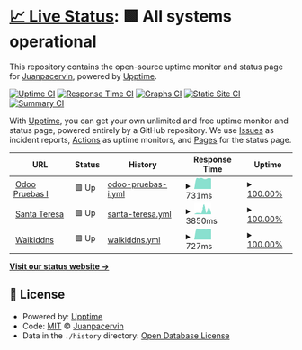 # [📈 Live Status](https://Juanpacervin.github.io/waikipruebas): <!--live status--> **🟩 All systems operational**

This repository contains the open-source uptime monitor and status page for [Juanpacervin](https://Juanpacervin.github.io/waikipruebas), powered by [Upptime](https://github.com/upptime/upptime).

[![Uptime CI](https://github.com/Juanpacervin/waikipruebas/workflows/Uptime%20CI/badge.svg)](https://github.com/Juanpacervin/waikipruebas/actions?query=workflow%3A%22Uptime+CI%22)
[![Response Time CI](https://github.com/Juanpacervin/waikipruebas/workflows/Response%20Time%20CI/badge.svg)](https://github.com/Juanpacervin/waikipruebas/actions?query=workflow%3A%22Response+Time+CI%22)
[![Graphs CI](https://github.com/Juanpacervin/waikipruebas/workflows/Graphs%20CI/badge.svg)](https://github.com/Juanpacervin/waikipruebas/actions?query=workflow%3A%22Graphs+CI%22)
[![Static Site CI](https://github.com/Juanpacervin/waikipruebas/workflows/Static%20Site%20CI/badge.svg)](https://github.com/Juanpacervin/waikipruebas/actions?query=workflow%3A%22Static+Site+CI%22)
[![Summary CI](https://github.com/Juanpacervin/waikipruebas/workflows/Summary%20CI/badge.svg)](https://github.com/Juanpacervin/waikipruebas/actions?query=workflow%3A%22Summary+CI%22)

With [Upptime](https://upptime.js.org), you can get your own unlimited and free uptime monitor and status page, powered entirely by a GitHub repository. We use [Issues](https://github.com/Juanpacervin/waikipruebas/issues) as incident reports, [Actions](https://github.com/Juanpacervin/waikipruebas/actions) as uptime monitors, and [Pages](https://Juanpacervin.github.io/waikipruebas) for the status page.

<!--start: status pages-->
<!-- This summary is generated by Upptime (https://github.com/upptime/upptime) -->
<!-- Do not edit this manually, your changes will be overwritten -->
<!-- prettier-ignore -->
| URL | Status | History | Response Time | Uptime |
| --- | ------ | ------- | ------------- | ------ |
| <img alt="" src="https://favicons.githubusercontent.com/odoopruebas.ddns.net" height="13"> [Odoo Pruebas I](http://odoopruebas.ddns.net/) | 🟩 Up | [odoo-pruebas-i.yml](https://github.com/waikiservicios/upptimewaiki/commits/HEAD/history/odoo-pruebas-i.yml) | <details><summary><img alt="Response time graph" src="./graphs/odoo-pruebas-i/response-time-week.png" height="20"> 731ms</summary><br><a href="https://waikiservicios.github.io/upptimewaiki/history/odoo-pruebas-i"><img alt="Response time 1196" src="https://img.shields.io/endpoint?url=https%3A%2F%2Fraw.githubusercontent.com%2Fwaikiservicios%2Fupptimewaiki%2FHEAD%2Fapi%2Fodoo-pruebas-i%2Fresponse-time.json"></a><br><a href="https://waikiservicios.github.io/upptimewaiki/history/odoo-pruebas-i"><img alt="24-hour response time 690" src="https://img.shields.io/endpoint?url=https%3A%2F%2Fraw.githubusercontent.com%2Fwaikiservicios%2Fupptimewaiki%2FHEAD%2Fapi%2Fodoo-pruebas-i%2Fresponse-time-day.json"></a><br><a href="https://waikiservicios.github.io/upptimewaiki/history/odoo-pruebas-i"><img alt="7-day response time 731" src="https://img.shields.io/endpoint?url=https%3A%2F%2Fraw.githubusercontent.com%2Fwaikiservicios%2Fupptimewaiki%2FHEAD%2Fapi%2Fodoo-pruebas-i%2Fresponse-time-week.json"></a><br><a href="https://waikiservicios.github.io/upptimewaiki/history/odoo-pruebas-i"><img alt="30-day response time 737" src="https://img.shields.io/endpoint?url=https%3A%2F%2Fraw.githubusercontent.com%2Fwaikiservicios%2Fupptimewaiki%2FHEAD%2Fapi%2Fodoo-pruebas-i%2Fresponse-time-month.json"></a><br><a href="https://waikiservicios.github.io/upptimewaiki/history/odoo-pruebas-i"><img alt="1-year response time 1196" src="https://img.shields.io/endpoint?url=https%3A%2F%2Fraw.githubusercontent.com%2Fwaikiservicios%2Fupptimewaiki%2FHEAD%2Fapi%2Fodoo-pruebas-i%2Fresponse-time-year.json"></a></details> | <details><summary><a href="https://waikiservicios.github.io/upptimewaiki/history/odoo-pruebas-i">100.00%</a></summary><a href="https://waikiservicios.github.io/upptimewaiki/history/odoo-pruebas-i"><img alt="All-time uptime 95.12%" src="https://img.shields.io/endpoint?url=https%3A%2F%2Fraw.githubusercontent.com%2Fwaikiservicios%2Fupptimewaiki%2FHEAD%2Fapi%2Fodoo-pruebas-i%2Fuptime.json"></a><br><a href="https://waikiservicios.github.io/upptimewaiki/history/odoo-pruebas-i"><img alt="24-hour uptime 100.00%" src="https://img.shields.io/endpoint?url=https%3A%2F%2Fraw.githubusercontent.com%2Fwaikiservicios%2Fupptimewaiki%2FHEAD%2Fapi%2Fodoo-pruebas-i%2Fuptime-day.json"></a><br><a href="https://waikiservicios.github.io/upptimewaiki/history/odoo-pruebas-i"><img alt="7-day uptime 100.00%" src="https://img.shields.io/endpoint?url=https%3A%2F%2Fraw.githubusercontent.com%2Fwaikiservicios%2Fupptimewaiki%2FHEAD%2Fapi%2Fodoo-pruebas-i%2Fuptime-week.json"></a><br><a href="https://waikiservicios.github.io/upptimewaiki/history/odoo-pruebas-i"><img alt="30-day uptime 98.54%" src="https://img.shields.io/endpoint?url=https%3A%2F%2Fraw.githubusercontent.com%2Fwaikiservicios%2Fupptimewaiki%2FHEAD%2Fapi%2Fodoo-pruebas-i%2Fuptime-month.json"></a><br><a href="https://waikiservicios.github.io/upptimewaiki/history/odoo-pruebas-i"><img alt="1-year uptime 95.12%" src="https://img.shields.io/endpoint?url=https%3A%2F%2Fraw.githubusercontent.com%2Fwaikiservicios%2Fupptimewaiki%2FHEAD%2Fapi%2Fodoo-pruebas-i%2Fuptime-year.json"></a></details>
| <img alt="" src="https://favicons.githubusercontent.com/santateresa.ddns.net" height="13"> [Santa Teresa](http://santateresa.ddns.net:37234/) | 🟩 Up | [santa-teresa.yml](https://github.com/waikiservicios/upptimewaiki/commits/HEAD/history/santa-teresa.yml) | <details><summary><img alt="Response time graph" src="./graphs/santa-teresa/response-time-week.png" height="20"> 3850ms</summary><br><a href="https://waikiservicios.github.io/upptimewaiki/history/santa-teresa"><img alt="Response time 2089" src="https://img.shields.io/endpoint?url=https%3A%2F%2Fraw.githubusercontent.com%2Fwaikiservicios%2Fupptimewaiki%2FHEAD%2Fapi%2Fsanta-teresa%2Fresponse-time.json"></a><br><a href="https://waikiservicios.github.io/upptimewaiki/history/santa-teresa"><img alt="24-hour response time 1288" src="https://img.shields.io/endpoint?url=https%3A%2F%2Fraw.githubusercontent.com%2Fwaikiservicios%2Fupptimewaiki%2FHEAD%2Fapi%2Fsanta-teresa%2Fresponse-time-day.json"></a><br><a href="https://waikiservicios.github.io/upptimewaiki/history/santa-teresa"><img alt="7-day response time 3850" src="https://img.shields.io/endpoint?url=https%3A%2F%2Fraw.githubusercontent.com%2Fwaikiservicios%2Fupptimewaiki%2FHEAD%2Fapi%2Fsanta-teresa%2Fresponse-time-week.json"></a><br><a href="https://waikiservicios.github.io/upptimewaiki/history/santa-teresa"><img alt="30-day response time 2342" src="https://img.shields.io/endpoint?url=https%3A%2F%2Fraw.githubusercontent.com%2Fwaikiservicios%2Fupptimewaiki%2FHEAD%2Fapi%2Fsanta-teresa%2Fresponse-time-month.json"></a><br><a href="https://waikiservicios.github.io/upptimewaiki/history/santa-teresa"><img alt="1-year response time 2089" src="https://img.shields.io/endpoint?url=https%3A%2F%2Fraw.githubusercontent.com%2Fwaikiservicios%2Fupptimewaiki%2FHEAD%2Fapi%2Fsanta-teresa%2Fresponse-time-year.json"></a></details> | <details><summary><a href="https://waikiservicios.github.io/upptimewaiki/history/santa-teresa">100.00%</a></summary><a href="https://waikiservicios.github.io/upptimewaiki/history/santa-teresa"><img alt="All-time uptime 96.91%" src="https://img.shields.io/endpoint?url=https%3A%2F%2Fraw.githubusercontent.com%2Fwaikiservicios%2Fupptimewaiki%2FHEAD%2Fapi%2Fsanta-teresa%2Fuptime.json"></a><br><a href="https://waikiservicios.github.io/upptimewaiki/history/santa-teresa"><img alt="24-hour uptime 100.00%" src="https://img.shields.io/endpoint?url=https%3A%2F%2Fraw.githubusercontent.com%2Fwaikiservicios%2Fupptimewaiki%2FHEAD%2Fapi%2Fsanta-teresa%2Fuptime-day.json"></a><br><a href="https://waikiservicios.github.io/upptimewaiki/history/santa-teresa"><img alt="7-day uptime 100.00%" src="https://img.shields.io/endpoint?url=https%3A%2F%2Fraw.githubusercontent.com%2Fwaikiservicios%2Fupptimewaiki%2FHEAD%2Fapi%2Fsanta-teresa%2Fuptime-week.json"></a><br><a href="https://waikiservicios.github.io/upptimewaiki/history/santa-teresa"><img alt="30-day uptime 97.61%" src="https://img.shields.io/endpoint?url=https%3A%2F%2Fraw.githubusercontent.com%2Fwaikiservicios%2Fupptimewaiki%2FHEAD%2Fapi%2Fsanta-teresa%2Fuptime-month.json"></a><br><a href="https://waikiservicios.github.io/upptimewaiki/history/santa-teresa"><img alt="1-year uptime 96.91%" src="https://img.shields.io/endpoint?url=https%3A%2F%2Fraw.githubusercontent.com%2Fwaikiservicios%2Fupptimewaiki%2FHEAD%2Fapi%2Fsanta-teresa%2Fuptime-year.json"></a></details>
| <img alt="" src="https://favicons.githubusercontent.com/waikiservicios.ddns.net" height="13"> [Waikiddns](http://waikiservicios.ddns.net/) | 🟩 Up | [waikiddns.yml](https://github.com/waikiservicios/upptimewaiki/commits/HEAD/history/waikiddns.yml) | <details><summary><img alt="Response time graph" src="./graphs/waikiddns/response-time-week.png" height="20"> 727ms</summary><br><a href="https://waikiservicios.github.io/upptimewaiki/history/waikiddns"><img alt="Response time 833" src="https://img.shields.io/endpoint?url=https%3A%2F%2Fraw.githubusercontent.com%2Fwaikiservicios%2Fupptimewaiki%2FHEAD%2Fapi%2Fwaikiddns%2Fresponse-time.json"></a><br><a href="https://waikiservicios.github.io/upptimewaiki/history/waikiddns"><img alt="24-hour response time 694" src="https://img.shields.io/endpoint?url=https%3A%2F%2Fraw.githubusercontent.com%2Fwaikiservicios%2Fupptimewaiki%2FHEAD%2Fapi%2Fwaikiddns%2Fresponse-time-day.json"></a><br><a href="https://waikiservicios.github.io/upptimewaiki/history/waikiddns"><img alt="7-day response time 727" src="https://img.shields.io/endpoint?url=https%3A%2F%2Fraw.githubusercontent.com%2Fwaikiservicios%2Fupptimewaiki%2FHEAD%2Fapi%2Fwaikiddns%2Fresponse-time-week.json"></a><br><a href="https://waikiservicios.github.io/upptimewaiki/history/waikiddns"><img alt="30-day response time 744" src="https://img.shields.io/endpoint?url=https%3A%2F%2Fraw.githubusercontent.com%2Fwaikiservicios%2Fupptimewaiki%2FHEAD%2Fapi%2Fwaikiddns%2Fresponse-time-month.json"></a><br><a href="https://waikiservicios.github.io/upptimewaiki/history/waikiddns"><img alt="1-year response time 833" src="https://img.shields.io/endpoint?url=https%3A%2F%2Fraw.githubusercontent.com%2Fwaikiservicios%2Fupptimewaiki%2FHEAD%2Fapi%2Fwaikiddns%2Fresponse-time-year.json"></a></details> | <details><summary><a href="https://waikiservicios.github.io/upptimewaiki/history/waikiddns">100.00%</a></summary><a href="https://waikiservicios.github.io/upptimewaiki/history/waikiddns"><img alt="All-time uptime 95.18%" src="https://img.shields.io/endpoint?url=https%3A%2F%2Fraw.githubusercontent.com%2Fwaikiservicios%2Fupptimewaiki%2FHEAD%2Fapi%2Fwaikiddns%2Fuptime.json"></a><br><a href="https://waikiservicios.github.io/upptimewaiki/history/waikiddns"><img alt="24-hour uptime 100.00%" src="https://img.shields.io/endpoint?url=https%3A%2F%2Fraw.githubusercontent.com%2Fwaikiservicios%2Fupptimewaiki%2FHEAD%2Fapi%2Fwaikiddns%2Fuptime-day.json"></a><br><a href="https://waikiservicios.github.io/upptimewaiki/history/waikiddns"><img alt="7-day uptime 100.00%" src="https://img.shields.io/endpoint?url=https%3A%2F%2Fraw.githubusercontent.com%2Fwaikiservicios%2Fupptimewaiki%2FHEAD%2Fapi%2Fwaikiddns%2Fuptime-week.json"></a><br><a href="https://waikiservicios.github.io/upptimewaiki/history/waikiddns"><img alt="30-day uptime 98.54%" src="https://img.shields.io/endpoint?url=https%3A%2F%2Fraw.githubusercontent.com%2Fwaikiservicios%2Fupptimewaiki%2FHEAD%2Fapi%2Fwaikiddns%2Fuptime-month.json"></a><br><a href="https://waikiservicios.github.io/upptimewaiki/history/waikiddns"><img alt="1-year uptime 95.18%" src="https://img.shields.io/endpoint?url=https%3A%2F%2Fraw.githubusercontent.com%2Fwaikiservicios%2Fupptimewaiki%2FHEAD%2Fapi%2Fwaikiddns%2Fuptime-year.json"></a></details>

<!--end: status pages-->

[**Visit our status website →**](https://Juanpacervin.github.io/waikipruebas)

## 📄 License

- Powered by: [Upptime](https://github.com/upptime/upptime)
- Code: [MIT](./LICENSE) © [Juanpacervin](https://Juanpacervin.github.io/waikipruebas)
- Data in the `./history` directory: [Open Database License](https://opendatacommons.org/licenses/odbl/1-0/)

